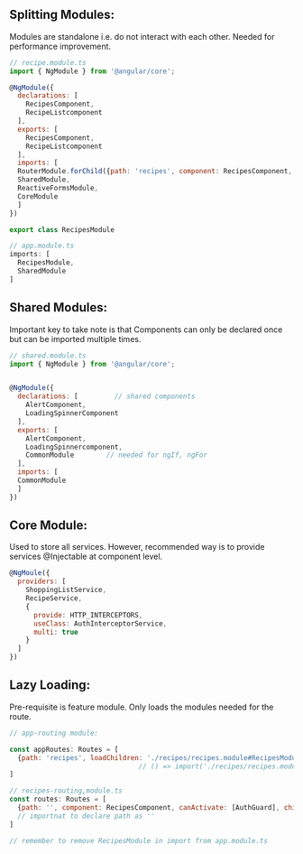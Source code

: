 ## Splitting Modules:
Modules are standalone i.e. do not interact with each other. Needed for performance improvement.
```javascript
// recipe.module.ts
import { NgModule } from '@angular/core';

@NgModule({
  declarations: [
    RecipesComponent,
    RecipeListcomponent
  ],
  exports: [
    RecipesComponent,
    RecipeListcomponent
  ], 
  imports: [
  RouterModule.forChild({path: 'recipes', component: RecipesComponent, canActivate: [AuthGuard}),
  SharedModule,
  ReactiveFormsModule,
  CoreModule
  ]
})

export class RecipesModule

// app.module.ts
imports: [
  RecipesModule,
  SharedModule
]
```
## Shared Modules:
Important key to take note is that Components can only be declared once but can be imported multiple times.
```javascript
// shared.module.ts
import { NgModule } from '@angular/core';


@NgModule({
  declarations: [         // shared components
    AlertComponent,
    LoadingSpinnerComponent
  ],
  exports: [
    AlertComponent,
    LoadingSpinnercomponent,
    CommonModule        // needed for ngIf, ngFor
  ], 
  imports: [
  CommonModule
  ]
})
```
## Core Module:
Used to store all services. However, recommended way is to provide services @Injectable at component level.
```javascript
@NgMoule({
  providers: [
    ShoppingListService,
    RecipeService,
    {
      provide: HTTP_INTERCEPTORS,
      useClass: AuthInterceptorService,
      multi: true
    }
  ]
})
```
## Lazy Loading:
Pre-requisite is feature module. Only loads the modules needed for the route.
```javascript
// app-routing module:

const appRoutes: Routes = [
  {path: 'recipes', loadChildren: './recipes/recipes.module#RecipesModule'}    // entire module is parsed on demand
                                // () => import('./recipes/recipes.module').then(m => m.RecipesModule)
]

// recipes-routing,module.ts
const routes: Routes = [
  {path: '', component: RecipesComponent, canActivate: [AuthGuard], children: []}
  // importnat to declare path as '' 
]

// remember to remove RecipesModule in import from app.module.ts

```
